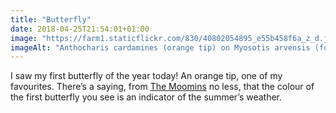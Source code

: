 ```yaml
---
title: "Butterfly"
date: 2018-04-25T21:54:01+01:00
image: "https://farm1.staticflickr.com/830/40802054895_e55b458f6a_z_d.jpg"
imageAlt: "Anthocharis cardamines (orange tip) on Myosotis arvensis (forget-me-not) flowers"
---
```


I saw my first butterfly of the year today! An orange tip, one of my favourites. There’s a saying, from [The Moomins](https://en.wikipedia.org/wiki/Moomins) no less, that the colour of the first butterfly you see is an indicator of the summer’s weather.
